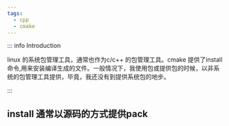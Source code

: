 ```yaml
---
tags:
  - cpp
  - cmake
---
```


::: info Introduction

linux 的系统包管理工具，通常也作为c/c++ 的包管理工具。cmake 提供了install 命令,用来安装编译生成的文件。一般情况下，我使用包或提供包的时候，以非系统的包管理工具提供，毕竟，我还没有到提供系统包的地步。

:::

## install 通常以源码的方式提供pack

